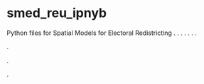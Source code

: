 # smed_reu_ipnyb
Python files for Spatial Models for Electoral Redistricting
.
.
.
.
.
.
.


.


.













.
